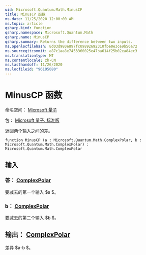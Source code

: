 ```yaml
---
uid: Microsoft.Quantum.Math.MinusCP
title: MinusCP 函数
ms.date: 11/25/2020 12:00:00 AM
ms.topic: article
qsharp.kind: function
qsharp.namespace: Microsoft.Quantum.Math
qsharp.name: MinusCP
qsharp.summary: Returns the difference between two inputs.
ms.openlocfilehash: 8d03d980e897fc09892692310fbe0e3ce9b56a72
ms.sourcegitcommit: a87c1aa8e7453360025e47ba614f25b02ea84ec3
ms.translationtype: MT
ms.contentlocale: zh-CN
ms.lasthandoff: 11/26/2020
ms.locfileid: "96195080"
---
```

# <a name="minuscp-function"></a>MinusCP 函数

命名空间： [Microsoft 量子](xref:Microsoft.Quantum.Math)

包： [Microsoft 量子. 标准版](https://nuget.org/packages/Microsoft.Quantum.Standard)


返回两个输入之间的差。

```qsharp
function MinusCP (a : Microsoft.Quantum.Math.ComplexPolar, b : Microsoft.Quantum.Math.ComplexPolar) : Microsoft.Quantum.Math.ComplexPolar
```


## <a name="input"></a>输入

### <a name="a--complexpolar"></a>答： [ComplexPolar](xref:Microsoft.Quantum.Math.ComplexPolar)

要减去的第一个输入 $a $。


### <a name="b--complexpolar"></a>b： [ComplexPolar](xref:Microsoft.Quantum.Math.ComplexPolar)

要减去的第二个输入 $b $。



## <a name="output--complexpolar"></a>输出： [ComplexPolar](xref:Microsoft.Quantum.Math.ComplexPolar)

差异 $a-b $。